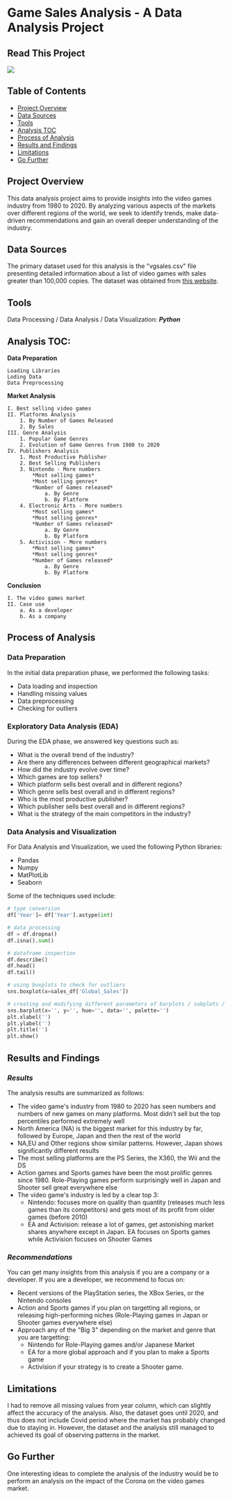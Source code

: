 # Game Sales Analysis - A Data Analysis Project

## Read This Project
[<img src="https://img.shields.io/badge/Medium-12100E?style=for-the-badge&logo=medium&logoColor=white" />](https://medium.com/@cyrilc7/in-depth-analysis-of-the-video-games-market-from-1980-to-2020-a-python-project-824d76dd6397)

## Table of Contents

 * [Project Overview](#project-overview)
 * [Data Sources](#data-sources)
 * [Tools](#tools)
 * [Analysis TOC](#analysis-toc)
 * [Process of Analysis](#process-of-analysis)
 * [Results and Findings](#results-and-findings)
 * [Limitations](#limitations)
 * [Go Further](#go-further)

## Project Overview

This data analysis project aims to provide insights into the video games industry from 1980 to 2020. By analyzing various aspects of the markets over different regions of the world, we seek to identify trends, make data-driven recommendations and gain an overall deeper understanding of the industry.

## Data Sources

The primary dataset used for this analysis is the "vgsales.csv" file presenting detailed information about a list of video games with sales greater than 100,000 copies. The dataset was obtained from [this website](https://zenodo.org/records/5898311#.Y9Y2K9JBwUE).

## Tools

Data Processing / Data Analysis / Data Visualization: ***Python***

## Analysis TOC:

**Data Preparation**

    Loading Libraries
    Loding Data
    Data Preprocessing

**Market Analysis**

    I. Best selling video games
    II. Platforms Analysis
        1. By Number of Games Released
        2. By Sales
    III. Genre Analysis
        1. Popular Game Genres
        2. Evolution of Game Genres from 1980 to 2020
    IV. Publishers Analysis
        1. Most Productive Publisher
        2. Best Selling Publishers
        3. Nintendo - More numbers
            *Most selling games*
            *Most selling genres*
            *Number of Games released*
                a. By Genre
                b. By Platform
        4. Electronic Arts - More numbers
            *Most selling games*
            *Most selling genres*
            *Number of Games released*
                a. By Genre
                b. By Platform
        5. Activision - More numbers
            *Most selling games*
            *Most selling genres*
            *Number of Games released*
                a. By Genre
                b. By Platform
**Conclusion**

    I. The video games market
    II. Case use
        a. As a developer
        b. As a company

## Process of Analysis

### Data Preparation

In the initial data preparation phase, we performed the following tasks:
   * Data loading and inspection 
   * Handling missing values
   * Data preprocessing
   * Checking for outliers

### Exploratory Data Analysis (EDA)

During the EDA phase, we answered key questions such as:
   * What is the overall trend of the industry?
   * Are there any differences between different geographical markets?
   * How did the industry evolve over time?
   * Which games are top sellers?
   * Which platform sells best overall and in different regions?
   * Which genre sells best overall and in different regions?
   * Who is the most productive publisher?
   * Which publisher sells best overall and in different regions?
   * What is the strategy of the main competitors in the industry?

### Data Analysis and Visualization

For Data Analysis and Visualization, we used the following Python libraries:
   * Pandas
   * Numpy
   * MatPlotLib
   * Seaborn

Some of the techniques used include:

``` python
# type conversion
df['Year']= df['Year'].astype(int)

# data processing
df = df.dropna()
df.isna().sum()

# dataframe inspection
df.describe()
df.head()
df.tail()

# using boxplots to check for outliers
sns.boxplot(x=sales_df['Global_Sales'])

# creating and modifying different parameters of barplots / subplots / lineplots for visualization 
sns.barplot(x='', y='', hue='', data='', palette='')
plt.xlabel('')
plt.ylabel('')
plt.title('')
plt.show()
```

## Results and Findings

### *Results*
The analysis results are summarized as follows:
   * The video game's industry from 1980 to 2020 has seen numbers and numbers of new games on many platforms. Most didn't sell but the top percentiles performed extremely well
   * North America (NA) is the biggest market for this industry by far, followed by Europe, Japan and then the rest of the world
   * NA,EU and Other regions show similar patterns. However, Japan shows significantly different results
   * The most selling platforms are the PS Series, the X360, the Wii and the DS
   * Action games and Sports games have been the most prolific genres since 1980. Role-Playing games perform surprisingly well in Japan and Shooter sell great everywhere else
   * The video game's industry is led by a clear top 3:
        * Nintendo: focuses more on quality than quantity (releases much less games than its competitors) and gets most of its profit from older games (before 2010)
        * EA and Activision: release a lot of games, get astonishing market shares anywhere except in Japan. EA focuses on Sports games while Activision focuses on Shooter Games

### *Recommendations*
You can get many insights from this analysis if you are a company or a developer. If you are a developer, we recommend to focus on:
   * Recent versions of the PlayStation series, the XBox Series, or the Nintendo consoles
   * Action and Sports games if you plan on targetting all regions, or releasing high-performing niches (Role-Playing games in Japan or Shooter games everywhere else)
   * Approach any of the "Big 3" depending on the market and genre that you are targetting:
        * Nintendo for Role-Playing games and/or Japanese Market
        * EA for a more global approach and if you plan to make a Sports game
        * Activision if your strategy is to create a Shooter game.

## Limitations

I had to remove all missing values from year column, which can slightly affect the accuracy of the analysis. Also, the dataset goes until 2020, and thus does not include Covid period where the market has probably changed due to staying in.
However, the dataset and the analysis still managed to achieved its goal of observing patterns in the market.

## Go Further

One interesting ideas to complete the analysis of the industry would be to perform an analysis on the impact of the Corona on the video games market.
